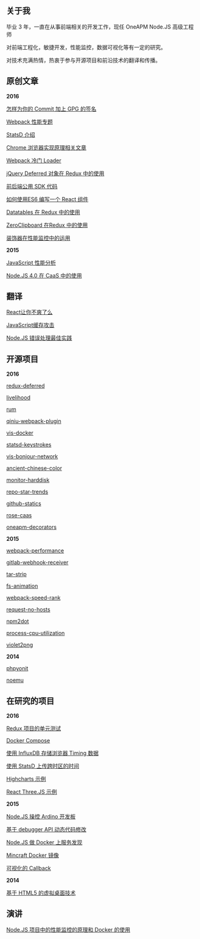 ## 关于我

毕业 3 年，一直在从事前端相关的开发工作，现任 OneAPM Node.JS 高级工程师

对前端工程化，敏捷开发，性能监控，数据可视化等有一定的研究。

对技术充满热情，热衷于参与开源项目和前沿技术的翻译和传播。

## 原创文章

**2016**

[怎样为你的 Commit 加上 GPG 的签名](https://github.com/wyvernnot/gpg-howto)

[Webpack 性能专题](https://github.com/wyvernnot/webpack_performance)

[StatsD 介绍](https://github.com/wyvernnot/introduction-to-statsd)

[Chrome 浏览器实现原理相关文章](https://github.com/wyvernnot/awesome-chrome)

[Webpack 冷门 Loader](https://github.com/wyvernnot/other-webpack-loaders)

[jQuery Deferred 对象在 Redux 中的使用](https://github.com/wyvernnot/redux-deferred-example)

[前后端公用 SDK 代码](https://github.com/wyvernnot/isomorphic-fetch-example)

[如何使用ES6 编写一个 React 组件](https://github.com/wyvernnot/react-component-example)

[Datatables 在 Redux 中的使用](https://github.com/wyvernnot/react-datatables-example)

[ZeroClipboard 在Redux 中的使用](https://github.com/wyvernnot/react-zeroclipboard-example)

[装饰器在性能监控中的运用](https://github.com/wyvernnot/node-oneapm-decorators)

**2015**

[JavaScript 性能分析](https://github.com/wyvernnot/javascript_performance_measurement)

[Node.JS 4.0 在 CaaS 中的使用](https://github.com/wyvernnot/hello_alauda)

## 翻译

[React让你不爽了么](https://github.com/wyvernnot/react-makes-you-sad)

[JavaScript缓存攻击](https://github.com/wyvernnot/cache_attack_in_javascript)

[Node.JS 错误处理最佳实践](https://github.com/wyvernnot/Node-Production-Practices)

## 开源项目

**2016**

[redux-deferred](https://github.com/wyvernnot/redux-deferred)
<span class='badges npm'/>

[livelihood](https://github.com/wyvernnot/livelihood)

[rum](https://github.com/wyvernnot/rum)

[qiniu-webpack-plugin](https://github.com/wyvernnot/qiniu-webpack-plugin)
<span class='badges npm'/>

[vis-docker](https://github.com/wyvernnot/vis-docker)
<span class='badges docker'/>

[statsd-keystrokes](https://github.com/wyvernnot/statsd-keystrokes)
<span class='badges npm'/>

[vis-bonjour-network](https://github.com/wyvernnot/vis-bonjour-network)
<span class='badges npm'/>

[ancient-chinese-color](https://github.com/wyvernnot/ancient-chinese-color)
<span class='badges npm'/>

[monitor-harddisk](https://github.com/wyvernnot/monitor-harddisk)

[repo-star-trends](https://github.com/wyvernnot/repo-star-trends)

[github-statics](https://github.com/wyvernnot/github-statics)

[rose-caas](https://github.com/wyvernnot/rose-caas)

[oneapm-decorators](https://github.com/wyvernnot/node-oneapm-decorators)
<span class='badges npm'/>


**2015**

[webpack-performance](https://github.com/wyvernnot/webpack-performance)
<span class='badges npm'/>

[gitlab-webhook-receiver](https://github.com/wyvernnot/gitlab-webhook-receiver)
<span class='badges npm'/>

[tar-strip](https://github.com/wyvernnot/tar-strip)
<span class='badges npm'/>

[fs-animation](https://github.com/wyvernnot/fs-animation)
<span class='badges npm'/>

[webpack-speed-rank](https://github.com/wyvernnot/webpack-speed-rank)
<span class='badges npm'/>

[request-no-hosts](https://github.com/wyvernnot/request-no-hosts)
<span class='badges npm'/>

[npm2dot](https://github.com/wyvernnot/npm2dot)
<span class='badges npm'/>

[process-cpu-utilization](https://github.com/wyvernnot/process-cpu-utilization)
<span class='badges npm'/>

[violet2png](https://github.com/wyvernnot/violet2png)
<span class='badges npm'/>

**2014**

[phpyonit](https://github.com/wyvernnot/phpyonit)

[noemu](https://github.com/wyvernnot/noemu)

## 在研究的项目

**2016**

[Redux 项目的单元测试](https://github.com/wyvernnot/redux-unit-test-example)

[Docker Compose](https://github.com/wyvernnot/docker-compose-examples)

[使用 InfluxDB 存储浏览器 Timing 数据](https://github.com/wyvernnot/timing-influxdb)

[使用 StatsD 上传跨时区的时间](https://github.com/wyvernnot/statsd-clock)

[Highcharts 示例](https://github.com/wyvernnot/highcharts-example)

[React Three.JS 示例](https://github.com/wyvernnot/react-three-example)

**2015**

[Node.JS 操控 Ardino 开发板](https://github.com/wyvernnot/mbot)

[基于 debugger API 动态代码修改](https://github.com/wyvernnot/interference_demo)

[Node.JS 做 Docker 上服务发现](https://github.com/wyvernnot/node-registor)

[Mincraft Docker 镜像](https://github.com/wyvernnot/docker-minecraft-server)

[可视化的 Callback](https://github.com/wyvernnot/visual-callback-demo)

**2014**

[基于 HTML5 的虚拟桌面技术](https://github.com/wyvernnot/html5-vdi)

## 演讲

[Node.JS 项目中的性能监控的原理和 Docker 的使用](https://github.com/wyvernnot/node-party-10)